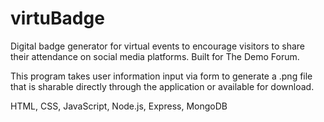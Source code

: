 # virtuBadge
Digital badge generator for virtual events to encourage visitors to share their attendance on social media platforms. Built for The Demo Forum.

This program takes user information input via form to generate a .png file that is sharable directly through the application or available for download.


HTML, CSS, JavaScript, Node.js, Express, MongoDB
